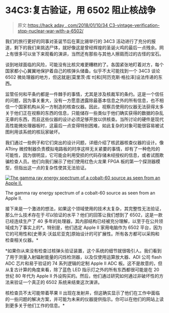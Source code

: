 # 34C3:复古验证，用 6502 阻止核战争

> 原文:[https://hack aday . com/2018/01/10/34 C3-vintage-verification-stop-nuclear-war-with-a-6502/](https://hackaday.com/2018/01/10/34c3-vintage-verification-stop-nuclear-war-with-a-6502/)

我们的旅行更好的同事对圣诞节后在莱比锡举行的 34C3 活动进行了充分的报道，剩下的我们来挑选尸体，就好像这是曾经辉煌的圣诞火鸡的最后一点残余。网上有很多可以坐下来观看的演讲，当然还有那些与其他人擦肩而过的古怪的宝石。

谈到地球面临的风险，可能没有比核灾难更糟糕的了。各国紧张地盯着对方，每个国家都小心翼翼地保护着自己的核弹头储备。似乎不太可能找到一个 34C3 谈论 6502 微处理器的地方，但这就是[莫里茨·库 tt]和[阿历克斯·格拉泽]设法传递的东西。

监管任何和平条约都是一件棘手的事情，尤其是涉及核裁军的条约。这是一个信任的问题，因为事关重大，没有一方愿意透露除最基本信息之外的所有信息，也不相信一个国家机构从另一方制造的核查仪器。因此，视察员使用的仪器无法获得太多关于他们正在视察的东西的信息，只能储存一些类似于他们确实获得的数据的杂乱无章的东西，而且这些仪器的设计必须足够开放以供核查。当所讨论的硬件是现代高性能微处理器板时，这最后一点变得特别困难，如此复杂的对象可能很容易被试图利用该系统的核玩家破坏。

我们通过一些例子和它们突出的设计问题，详细介绍了核武器核查仪器的设计。像 ATtiny 微控制器负责模拟电路板的时序这样无关紧要的事情，却有了一种危险的可能性，因为很明显，它可能会利用受损的代码存储未经授权的信息，或者试图欺骗检查人员。他们向我们展示了他们使用红色火龙果 FPGA 板的第一个探测器模型，但指出这一点的复杂性使其无法验证。

[![The gamma ray energy spectrum of a cobalt-60 source as seen from an Apple II.](../Images/9cce5cf492ebee17ad0edf7f599e8219.png)](https://hackaday.com/wp-content/uploads/2018/01/nuke-6502-inline.jpg)

The gamma ray energy spectrum of a cobalt-60 source as seen from an Apple II.

接下来是一个激进的想法，如果这个领域使用的技术太复杂，其完整性无法验证，那么什么技术存在于*可以*验证的水平？他们的回答让我们想到了 6502，这是一款已经连续生产了 40 多年的处理器，其内部结构已经被充分理解，以至于在公共领域成为了事实上的*。特别是，他们选定 Apple II 家用电脑作为 6502 平台，因为它的可用性和[史蒂夫·沃兹尼亚克]原始设计的可扩展性。所有各方都可以采购和检查相关仪器。*

 *如果你从来没有检查过核弹头验证装置，这个系统的细节就很吸引人。我们看到了用于测量入射辐射能量的闪烁检测器，以及仅使用运算放大器、ADI 公司 flash ADC 芯片和易于验证的 74 系列逻辑的定制 Apple II ADC 板。这不是故意的，但从复古计算的角度来看，除了蓝色 LED 指示灯之外的所有东西都很可能是在 20 世纪 80 年代为 Apple II 外设购买的。然后，他们通过研究如何通过非破坏性的方法来验证一个真正的 6502 系统来结束这次演讲。

核检查员不太可能带着苹果 II 出现在发射井，但这确实显示了他们在工作中面临的一些问题的解决方案，并可能为未来的仪器提供指示。你可以在他们的网站上读到更多关于他们工作的信息。*